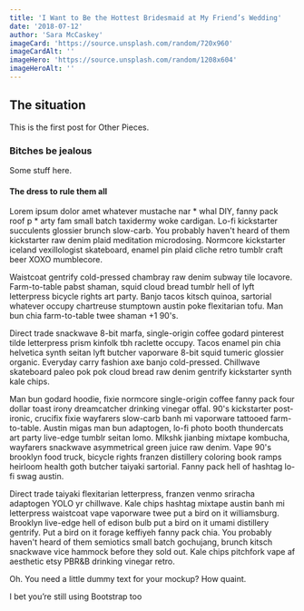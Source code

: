 ```yaml
---
title: 'I Want to Be the Hottest Bridesmaid at My Friend’s Wedding'
date: '2018-07-12'
author: 'Sara McCaskey'
imageCard: 'https://source.unsplash.com/random/720x960'
imageCardAlt: ''
imageHero: 'https://source.unsplash.com/random/1208x604'
imageHeroAlt: ''
---
```


## The situation

This is the first post for Other Pieces.

### Bitches be jealous

Some stuff here.

#### The dress to rule them all

Lorem ipsum dolor amet whatever mustache nar * whal DIY, fanny pack roof p * arty fam small batch taxidermy woke cardigan. Lo-fi kickstarter succulents glossier brunch slow-carb. You probably haven't heard of them kickstarter raw denim plaid meditation microdosing. Normcore kickstarter iceland vexillologist skateboard, enamel pin plaid cliche retro tumblr craft beer XOXO mumblecore.

Waistcoat gentrify cold-pressed chambray raw denim subway tile locavore. Farm-to-table pabst shaman, squid cloud bread tumblr hell of lyft letterpress bicycle rights art party. Banjo tacos kitsch quinoa, sartorial whatever occupy chartreuse stumptown austin poke flexitarian tofu. Man bun chia farm-to-table twee shaman +1 90's.

Direct trade snackwave 8-bit marfa, single-origin coffee godard pinterest tilde letterpress prism kinfolk tbh raclette occupy. Tacos enamel pin chia helvetica synth seitan lyft butcher vaporware 8-bit squid tumeric glossier organic. Everyday carry fashion axe banjo cold-pressed. Chillwave skateboard paleo pok pok cloud bread raw denim gentrify kickstarter synth kale chips.

Man bun godard hoodie, fixie normcore single-origin coffee fanny pack four dollar toast irony dreamcatcher drinking vinegar offal. 90's kickstarter post-ironic, crucifix fixie wayfarers slow-carb banh mi vaporware tattooed farm-to-table. Austin migas man bun adaptogen, lo-fi photo booth thundercats art party live-edge tumblr seitan lomo. Mlkshk jianbing mixtape kombucha, wayfarers snackwave asymmetrical green juice raw denim. Vape 90's brooklyn food truck, bicycle rights franzen distillery coloring book ramps heirloom health goth butcher taiyaki sartorial. Fanny pack hell of hashtag lo-fi swag austin.

Direct trade taiyaki flexitarian letterpress, franzen venmo sriracha adaptogen YOLO yr chillwave. Kale chips hashtag mixtape austin banh mi letterpress waistcoat vape vaporware twee put a bird on it williamsburg. Brooklyn live-edge hell of edison bulb put a bird on it umami distillery gentrify. Put a bird on it forage keffiyeh fanny pack chia. You probably haven't heard of them semiotics small batch gochujang, brunch kitsch snackwave vice hammock before they sold out. Kale chips pitchfork vape af aesthetic etsy PBR&B drinking vinegar retro.

Oh. You need a little dummy text for your mockup? How quaint.

I bet you’re still using Bootstrap too
